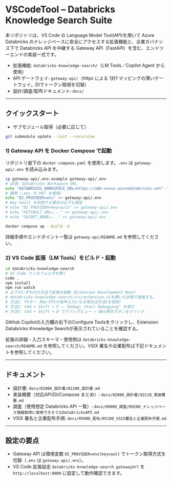 # VSCodeTool – Databricks Knowledge Search Suite

本リポジトリは、VS Code の Language Model Tool(API)を用いて Azure Databricks のナレッジベースに安全にアクセスする拡張機能と、企業ガバナンス下で Databricks API を中継する Gateway API（FastAPI）を含む、エンドツーエンドの実装一式です。

- 拡張機能: `databricks-knowledge-search/`（LM Tools／Copilot Agent から使用）
- API ゲートウェイ: `gateway-api/`（httpx による 1対1 マッピングの薄いゲートウェイ。DIでトークン取得を切替）
- 設計/調査/配布ドキュメント: `docs/`

---

## クイックスタート

- サブモジュール取得（必要に応じて）
```bash
git submodule update --init --recursive
```

### 1) Gateway API を Docker Compose で起動
リポジトリ直下の `docker-compose.yaml` を使用します。`.env` は `gateway-api/.env` を読み込みます。

```bash
cp gateway-api/.env.example gateway-api/.env
# 必須: Databricks Workspace URL
echo "DATABRICKS_WORKSPACE_URL=https://adb-xxxxx.azuredatabricks.net" >> gateway-api/.env
# 開発（.env の PAT を使用）
echo "DI_PROVIDER=env" >> gateway-api/.env
# Key Vault を利用する場合は以下も設定
# echo "DI_PROVIDER=keyvault" >> gateway-api/.env
# echo "KEYVAULT_URL=..." >> gateway-api/.env
# echo "SECRET_NAME=..." >> gateway-api/.env

docker compose up --build -d
```

詳細手順やエンドポイント一覧は `gateway-api/README.md` を参照してください。

### 2) VS Code 拡張（LM Tools）をビルド・起動

```bash
cd databricks-knowledge-search
# VS Code でこのフォルダを開く
code .
npm install
npm run watch
# 以下のいずれかの方法で拡張を起動（Extension Development Host）
# databricks-knowledge-search/src/extension.tsを開いた状態で実施する。
# 方法1: F5キー（MacでF5が音声入力になる場合は方法2を使用）
# 方法2: Cmd + Shift + P → "Debug: Start Debugging" を実行
# 方法3: Cmd + Shift + D でデバッグビュー → 緑の再生ボタンをクリック
```

GitHub Copilotの入力欄の右下のConfigure Toolsをクリックし、Extension: Databricks Knowledge Searchが表示されていることを確認する。

拡張の詳細・入力スキーマ・使用例は `databricks-knowledge-search/README.md` を参照してください。VSIX 署名や企業配布は下記ドキュメントを参照してください。

---

## ドキュメント
- 設計書: `docs/02000_設計書/02100_設計書.md`
- 実装概要（対応API/DI/Compose まとめ）: `docs/02000_設計書/02110_実装概要.md`
- 調査（使用想定 Databricks API 一覧）: `docs/09000_調査/09200_ナレッジベース情報取得に使用できそうなDatabricksAPI.md`
- VSIX 署名と企業配布手順: `docs/05000_配布/05100_VSIX署名と企業配布手順.md`

---

## 設定の要点
- Gateway API は環境変数 `DI_PROVIDER=env|keyvault` でトークン取得方式を切替（`.env` は `gateway-api/.env`）。
- VS Code 拡張設定 `databricks-knowledge-search.gatewayUrl` を `http://localhost:8000` に設定して動作確認できます。

